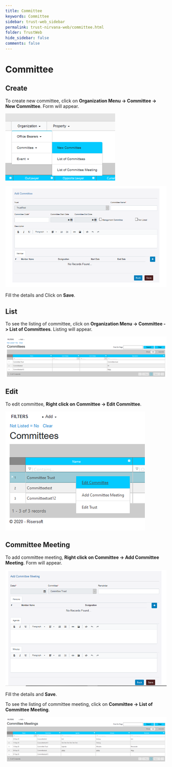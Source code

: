 ```yaml
---
title: Committee 
keywords: Committee 
sidebar: trust-web_sidebar
permalink: trust-nirvana-web/committee.html
folder: TrustWeb
hide_sidebar: false
comments: false
---
```



# Committee

## Create

To create new committee, click on **Organization Menu -> Committee -> New Committee**. Form will appear. 

![](/images/newcommitteemenu.png)

![](/images/newcommitteeform.png)

Fill the details and Click on **Save**.

## List

To see the listing of committee, click on **Organization Menu -> Committee -> List of Committees**. Listing will appear.

![](/images/listofcommittee.png)

## Edit

To edit committee, **Right click on Committee -> Edit Committee**.

![](/images/editcommittee.png)


## Committee Meeting 

To add committee meeting, **Right click on Committee -> Add Committee Meeting**. Form will appear.

![](/images/newcommitteemeetingform.png)

Fill the details and **Save**.

To see the listing of committee meeting, click on **Committee -> List of Committee Meeting**.

![](/images/listofcommitteemeeting.png)







